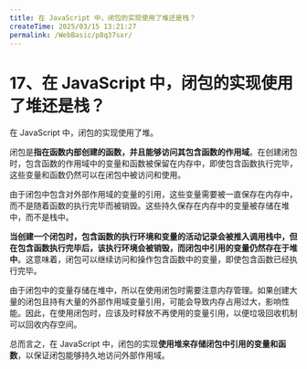 ```yaml
---
title: 在 JavaScript 中，闭包的实现使用了堆还是栈？
createTime: 2025/03/15 13:21:27
permalink: /WebBasic/p8q37sxr/
---
```

# 17、在 JavaScript 中，闭包的实现使用了堆还是栈？

在 JavaScript 中，闭包的实现使用了堆。

闭包是**指在函数内部创建的函数，并且能够访问其包含函数的作用域**。在创建闭包时，包含函数的作用域中的变量和函数被保留在内存中，即使包含函数执行完毕，这些变量和函数仍然可以在闭包中被访问和使用。

由于闭包中包含对外部作用域的变量的引用，这些变量需要被一直保存在内存中，而不是随着函数的执行完毕而被销毁。这些持久保存在内存中的变量被存储在堆中，而不是栈中。

**当创建一个闭包时，包含函数的执行环境和变量的活动记录会被推入调用栈中，但在包含函数执行完毕后，该执行环境会被销毁，而闭包中引用的变量仍然存在于堆中**。这意味着，闭包可以继续访问和操作包含函数中的变量，即使包含函数已经执行完毕。

由于闭包中的变量存储在堆中，所以在使用闭包时需要注意内存管理。如果创建大量的闭包且持有大量的外部作用域变量引用，可能会导致内存占用过大，影响性能。因此，在使用闭包时，应该及时释放不再使用的变量引用，以便垃圾回收机制可以回收内存空间。

总而言之，在 JavaScript 中，闭包的实现**使用堆来存储闭包中引用的变量和函数**，以保证闭包能够持久地访问外部作用域。
